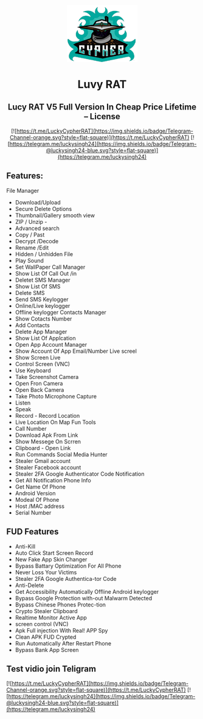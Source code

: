 <div align="center">

![Logo](logo.png)


# Luvy RAT
## Lucy RAT V5 Full Version In Cheap Price Lifetime – License
 [![https://t.me/LuckyCypherRAT](https://img.shields.io/badge/Telegram-Channel-orange.svg?style=flat-square)](https://t.me/LuckyCypherRAT)
[![https://telegram.me/luckysingh24](https://img.shields.io/badge/Telegram-@luckysingh24-blue.svg?style=flat-square)](https://telegram.me/luckysingh24)

<div align="left">

## Features:
File Manager 
- Download/Upload 
- Secure Delete Options 
- Thumbnail/Gallery smooth view 
- ZIP / Unzip -
- Advanced search 
 - Copy / Past
  - Decrypt /Decode
   - Rename /Edit 
   - Hidden / Unhidden File 
   - Play Sound
- Set WallPaper 
Call Manager
 - Show List Of Call Out /in
  - Deletet 
SMS Manager
 - Show List Of SMS 
 - Delete SMS 
 - Send SMS
Keylogger
 - Online/Live keylogger 
 - Offline keylogger 
Contacts Manager 
- Show Cotacts Number
 - Add Contacts 
 - Delete 
App Manager
 - Show List Of Applcation
  - Open App 
Account Manager
 - Show Account Of App Email/Number 
Live screel
 - Show Screen Live
  - Control Screen (VNC) 
  - Use Keyboard 
  - Take Screenshot Camera 
  - Open Fron Camera 
  - Open Back Camera
   - Take Photo 
Microphone Capture
 - Listen
  - Speak 
  - Record - Record 
Location 
- Live Location On Map 
Fun Tools 
- Call Number
 - Download Apk From Link
  - Show Messege On Scrren 
  - Clipboard - Open Link 
  - Run Commands Social Media Hunter 
  - Stealer Gmail account 
  - Stealer Facebook account 
  - Stealer 2FA Google Authenticator Code 
Notification
 - Get All Notification 
Phone Info
 - Get Name Of Phone
  - Android Version
   - Modeal Of Phone 
   - Host /MAC address 
   - Serial Number 


## FUD Features
- Anti-Kill
 - Auto Click Start Screen Record 
 - New Fake App Skin Changer 
- Bypass Battary Optimization For All Phone 
- Never Loss Your Victims 
- Stealer 2FA Google Authentica-tor Code 
- Anti-Delete 
- Get Accessibility Automatically Offline Android keylogger 
- Bypass Google Protection with-out Malwarm Detected 
- Bypass Chinese Phones Protec-tion 
- Crypto Stealer Clipboard 
- Realtime Monitor Active App 
- screen control (VNC)
 - Apk Full injection With Real! APP Spy
  - Clean APK FUD Crypted
   - Run Automatically After Restart Phone 
   - Bypass Bank App Screen 
## Test vidio join Teligram
 [![https://t.me/LuckyCypherRAT](https://img.shields.io/badge/Telegram-Channel-orange.svg?style=flat-square)](https://t.me/LuckyCypherRAT)
[![https://telegram.me/luckysingh24](https://img.shields.io/badge/Telegram-@luckysingh24-blue.svg?style=flat-square)](https://telegram.me/luckysingh24)
